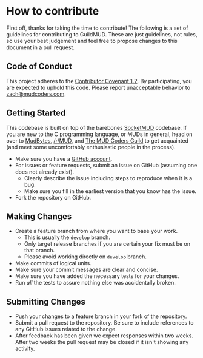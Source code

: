 # How to contribute

First off, thanks for taking the time to contribute! The following is a set of guidelines for contributing to GuildMUD. These are just guidelines, not rules, so use your best judgement and feel free to propose changes to this document in a pull request.

## Code of Conduct

This project adheres to the [Contributor Covenant 1.2](http://contributor-covenant.org/version/1/2/0). By participating, you are expected to uphold this code. Please report unacceptable behavior to [zach@mudcoders.com](mailto:zach@mudcoders.com).

## Getting Started

This codebase is built on top of the barebones [SocketMUD](http://www.mudpedia.org/mediawiki/index.php/SocketMUD) codebase. If you are new to the C programming language, or MUDs in general, head on over to [MudBytes](http://www.mudbytes.net/), [/r/MUD](https://www.reddit.com/r/MUD), and [The MUD Coders Guild](http://signup.mudcommunity.com/) to get acquainted (and meet some uncomfortably enthusiastic people in the process).

- Make sure you have a [GitHub account](https://github.com/signup/free).
- For issues or feature requests, submit an issue on GitHub (assuming one does not already exist).
  - Clearly describe the issue including steps to reproduce when it is a bug.
  - Make sure you fill in the earliest version that you know has the issue.
- Fork the repository on GitHub.

## Making Changes

- Create a feature branch from where you want to base your work.
  - This is usually the `develop` branch.
  - Only target release branches if you are certain your fix must be on that branch.
  - Please avoid working directly on `develop` branch.
- Make commits of logical units.
- Make sure your commit messages are clear and concise.
- Make sure you have added the necessary tests for your changes.
- Run _all_ the tests to assure nothing else was accidentally broken.

## Submitting Changes

- Push your changes to a feature branch in your fork of the repository.
- Submit a pull request to the repository. Be sure to include references to any GitHub issues related to the change.
- After feedback has been given we expect responses within two weeks. After two weeks the pull request may be closed if it isn't showing any activity.
